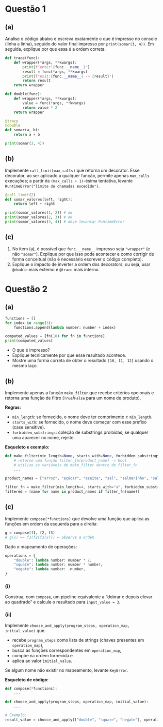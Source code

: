 # Questão 1

## (a)  
Analise o código abaixo e escreva exatamente o que é impresso no console (linha a linha), seguido do valor final impresso por `print(somar(3, 4))`. Em seguida, explique por que essa é a ordem correta.

```python
def trace(func):
    def wrapper(*args, **kwargs):
        print(f"enter:{func.__name__}")
        result = func(*args, **kwargs)
        print(f"exit:{func.__name__} -> {result}")
        return result
    return wrapper

def double(func):
    def wrapper(*args, **kwargs):
        value = func(*args, **kwargs)
        return value * 2
    return wrapper

@trace
@double
def somar(a, b):
    return a + b

print(somar(3, 4))
```

## (b)  
Implemente `call_limit(max_calls)` que retorna um decorator. Esse decorator, ao ser aplicado a qualquer função, permite apenas `max_calls` execuções; a partir da `(max_calls + 1)`-ésima tentativa, levante `RuntimeError("limite de chamadas excedido")`.

```python
@call_limit(2)
def somar_valores(left, right):
    return left + right

print(somar_valores(1, 2)) # ok
print(somar_valores(2, 3)) # ok
print(somar_valores(3, 4)) # deve levantar RuntimeError
```

## (c)
1. No item (a), é possível que `func.__name__` impresso seja `"wrapper"` (e não `"somar"`). Explique por que isso pode acontecer e como corrigir de forma conceitual (não é necessário escrever o código completo).  
2. Explique o impacto de inverter a ordem dos decorators, ou seja, usar `@double` mais externo e `@trace` mais interno.


# Questão 2

## (a)
```python
functions = []
for index in range(3):
    functions.append(lambda number: number + index)

computed_values = [fn(10) for fn in functions]
print(computed_values)
```

- O que é impresso?  
- Explique tecnicamente por que esse resultado acontece.  
- Mostre uma forma correta de obter o resultado `[10, 11, 12]` usando o mesmo laço.

## (b)  
Implemente apenas a função `make_filter` que recebe critérios opcionais e retorna uma função de filtro (`True`/`False` para um nome de produto).

**Regras:**
- `min_length`: se fornecido, o nome deve ter comprimento ≥ `min_length`.  
- `starts_with`: se fornecido, o nome deve começar com esse prefixo (case sensitive).  
- `forbidden_substrings`: coleção de substrings proibidas; se qualquer uma aparecer no nome, rejeite.

**Esqueleto e exemplo:**

```python
def make_filter(min_length=None, starts_with=None, forbidden_substrings=()):
    # retorne uma função filter_fn(product_name) -> bool
    # utilize as variáveis de make_filter dentro de filter_fn
    ...

product_names = ["arroz", "açúcar", "azeite", "sal", "salmarinho", "salada"]

filter_fn = make_filter(min_length=4, starts_with="a", forbidden_substrings=("ç", "zite"))
filtered = [name for name in product_names if filter_fn(name)]
```

## (c)  
Implemente `compose(*functions)` que devolve uma função que aplica as funções em ordem da esquerda para a direita:

```python
g = compose(f1, f2, f3)
# g(x) == f3(f2(f1(x))) ← observe a ordem
```

Dado o mapeamento de operações:

```python
operations = {
    "double": lambda number: number * 2,
    "square": lambda number: number * number,
    "negate": lambda number: -number,
}
```

### (i)  
Construa, com `compose`, um pipeline equivalente a “dobrar e depois elevar ao quadrado” e calcule o resultado para `input_value = 3`.

### (ii)  
Implemente `choose_and_apply(program_steps, operation_map, initial_value)` que:
- recebe `program_steps` como lista de strings (chaves presentes em `operation_map`),  
- busca as funções correspondentes em `operation_map`,  
- compõe na ordem fornecida e  
- aplica ao valor `initial_value`.  

Se algum nome não existir no mapeamento, levante `KeyError`.

**Esqueleto de código:**

```python
def compose(*functions):
    ...

def choose_and_apply(program_steps, operation_map, initial_value):
    ...

# Exemplo:
result_value = choose_and_apply(["double", "square", "negate"], operations, 2)
```
